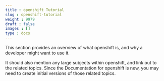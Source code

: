 ```yaml
---
title : openshift Tutorial
slug : openshift-tutorial
weight : 9979
draft : false
images : []
type : docs
---
```


This section provides an overview of what openshift is, and why a developer might want to use it.

It should also mention any large subjects within openshift, and link out to the related topics.  Since the Documentation for openshift is new, you may need to create initial versions of those related topics.

